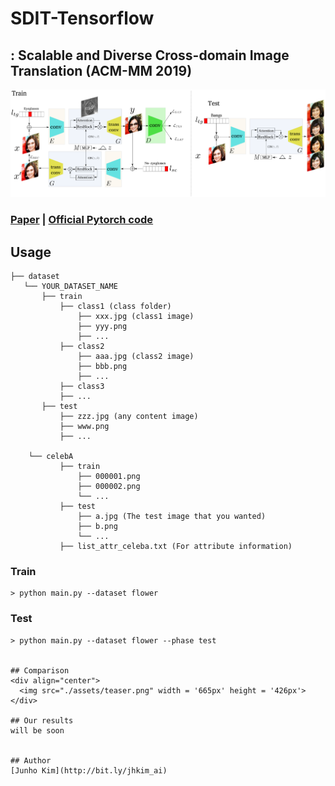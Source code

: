 # SDIT-Tensorflow
## : Scalable and Diverse Cross-domain Image Translation (ACM-MM 2019)

<div align="center">
  <img src="./assets/framework.png">
</div>

### [Paper](https://arxiv.org/abs/1908.06881) | [Official Pytorch code](https://github.com/yaxingwang/SDIT)

## Usage
```
├── dataset
   └── YOUR_DATASET_NAME
       ├── train
           ├── class1 (class folder)
               ├── xxx.jpg (class1 image)
               ├── yyy.png
               ├── ...
           ├── class2
               ├── aaa.jpg (class2 image)
               ├── bbb.png
               ├── ...
           ├── class3
           ├── ...
       ├── test
           ├── zzz.jpg (any content image)
           ├── www.png
           ├── ...

    └── celebA
           ├── train
               ├── 000001.png 
               ├── 000002.png
               └── ...
           ├── test
               ├── a.jpg (The test image that you wanted)
               ├── b.png
               └── ...
           ├── list_attr_celeba.txt (For attribute information) 
```

### Train
```
> python main.py --dataset flower
```

### Test
```
> python main.py --dataset flower --phase test


## Comparison
<div align="center">
  <img src="./assets/teaser.png" width = '665px' height = '426px'>
</div>

## Our results
will be soon


## Author
[Junho Kim](http://bit.ly/jhkim_ai)
